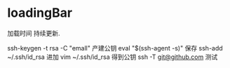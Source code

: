 # loadingBar
加载时间
持续更新.

ssh-keygen -t rsa -C "emall"  产建公钥
eval "$(ssh-agent -s)"  保存
ssh-add ~/.ssh/id_rsa 进加
vim ~/.ssh/id_rsa 得到公钥
ssh -T git@github.com 测试
